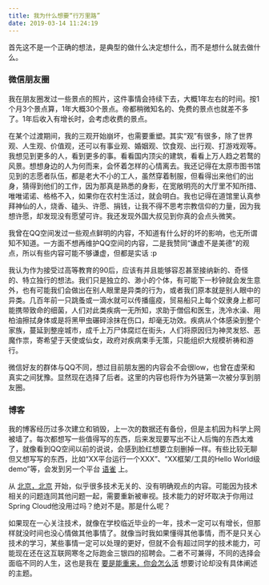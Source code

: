 ```yaml
---
title: 我为什么想要“行万里路”
date: 2019-03-14 11:24:19
---
```


首先这不是一个正确的想法，是典型的做什么决定想什么，而不是想什么就去做什么。

### 微信朋友圈

我在朋友圈发过一些景点的照片，这件事情会持续下去，大概1年左右的时间。按1个月3个景点算，1年大概30个景点。帝都稍微知名的、免费的景点也就差不多了。1年后收入有增长时，会考虑收费的景点。

在某个过渡期间，我的三观开始崩坏，也需要重塑。其实“观”有很多，除了世界观、人生观、价值观，还可以有事业观、婚姻观、饮食观、出行观、打游戏观等。我想见到更多的人，看到更多的事。看看国内顶尖的建筑，看看上万人趋之若鹜的风景。想想身边的人为何而来，会怀着怎样的心情离去。我还记得在太原市图书馆见到的志愿者队伍，都是老大不小的工人，虽然穿着制服，但看得出来他们的出身，猜得到他们的工作，因为那真是熟悉的身影，在宽敞明亮的大厅里不知所措、唯唯诺诺、格格不入，如果你在农村生活过，就会明白。我也记得在道馆里认真参拜神仙的人，烧香、磕头、许愿、捐钱，让我不得不思考宗教信仰的力量，因为我想许愿，却发现没有愿望可许。我还发现外国大叔见到你真的会点头微笑。

我曾在QQ空间发过一些观点鲜明的内容，不知道有什么好的坏的影响，也无所谓知不知道。一方面不想再维护QQ空间的内容，二是我赞同“谦虚不是美德”的观点，所以有些内容可能不够谦虚，但都是实话 :p

我认为作为接受过高等教育的90后，应该有并且能够容忍甚至接纳新的、奇怪的、特立独行的想法。我们只是独立的、渺小的个体，有可能下一秒钟就会发生意外，也有可能我们会做出在别人眼里是异类的行为，或者我们原本就是别人眼中的异类。几百年前一只跳蚤或一滴水就可以传播瘟疫，贸易船只上每个奴隶身上都可能携带致命的细菌，人们对此类疾病一无所知，求助于僧侣和医生，洗冷水澡、用柏油擦拭身体或是将黑甲虫碾碎涂抹在伤口，却毫无功效。疾病从个体感染到整个家族，蔓延到整座城市，成千上万尸体腐烂在街头，人们将原因归为神灵发怒、恶魔作祟，寄希望于天使或仙女，政府对疾病束手无策，只能组织大规模祈祷和游行。

微信好友的群体与QQ不同，想过目前朋友圈的内容会不会很low，也曾在虚荣和真实之间犹豫。显然现在选择了后者。这里的内容也将作为外链第一次被分享到朋友圈。

### 博客

我的博客经历过多次建立和销毁，上一次的数据还有备份，但是主机因为科学上网被墙了。每次都想写一些值得写的东西，后来发现要写出不让人后悔的东西太难了，就像看到QQ空间以前的说说，会感到脸红想要立刻删掉一样。有些比较无聊但又想写写的东西，比如“XX平台运行一个XXX”、“XX框架/工具的Hello World级demo”等，会发到另一个平台 [语雀](https://www.yuque.com/smallyu) 上。

从 [北京，北京](/2019/01/06/北京，北京/) 开始，似乎很多技术无关的、没有明确观点的内容。可能因为技术相关的问题连同其他问题一起，需要重新被审视。技术能力的好坏取决于你用过Spring Cloud他没用过吗？绝对不是。那是什么呢？

如果现在一心关注技术，就像在学校临近毕业的一年，技术一定可以有增长，但那样就没时间也没心情做其他事情了。就像当时我如果懂得其他事情，而不是只关心技术的学习，某些事情一定可以处理的更好，但就不会有超过同学的技术能力，可能现在还在这互联网寒冬之际跑金三银四的招聘会。二者不可兼得，不同的选择会面临不同的人生，这也是我在 [要是能重来，你会怎么活](/2019/03/03/要是能重来，你会怎么活/) 想要讨论却没有具体阐述的主题。



